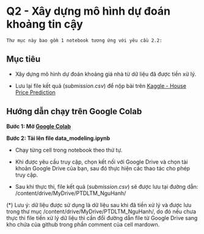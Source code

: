 # Q2 - Xây dựng mô hình dự đoán khoảng tin cậy

    Thư mục này bao gồm 1 notebook tương ứng với yêu cầu 2.2:

## **Mục tiêu**

- Xây dựng mô hình dự đoán khoảng giá nhà từ dữ liệu đã được tiền xử lý.

- Lưu lại file kết quả (*submission.csv*) để nộp bài trên [Kaggle - House Price Prediction](https://www.kaggle.com/competitions/prediction-interval-competition-ii-house-price/overview)

## Hướng dẫn chạy trên Google Colab

**Bước 1: Mở [Google Colab](https://colab.research.google.com)**

**Bước 2: Tải lên file data_modeling.ipynb**

- Chạy từng cell trong notebook theo thứ tự.

- Khi được yêu cầu truy cập, chọn kết nối với Google Drive và chọn tài khoản Google Drive của bạn, sau đó thực hiện các thao tác cho phép truy cập.

- Sau khi thực thi, file kết quả (*submission.csv*) sẽ được lưu tại đường dẫn: /content/drive/MyDrive/PTDLTM_NguHanh/

(*) Lưu ý: dữ liệu được sử dụng là dữ liệu sau khi đã tiền xử lý và được lưu trong thư mục /content/drive/MyDrive/PTDLTM_NguHanh/, do đó nếu chưa thực thi file tiền xử lý dữ liệu thì cần đổi đường dẫn file từ Google Drive sang kho chứa của github trong phần comment của cell mardown.
